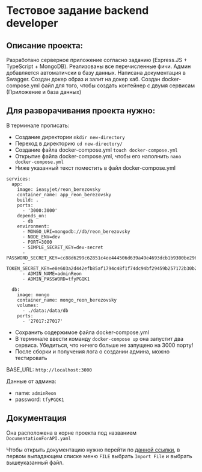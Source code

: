 # Тестовое задание backend developer

## Описание проекта:

Разработано серверное приложение согласно заданию (Express.JS + TypeScript + MongoDB). Реализованы все перечисленные фичи.
Админ добавляется автоматичски в базу данных.
Написана документация в Swagger.
Создан докер образ и залит на докер хаб.
Создан docker-compose.yml файл для того, чтобы создать контейнер с двумя сервисам (Приложение и база данных)

## Для разворачивания проекта нужно:

В терминале прописать:

- Создание директории `mkdir new-directory`
- Переход в директорию `cd new-directory/`
- Создание файла docker-compose.yml `touch docker-compose.yml`
- Открытие файла docker-compose.yml, чтобы его наполнить `nano docker-compose.yml`
- Ниже указанный текст поместить в файл docker-compose.yml

```
services:
  app:
    image: ieasyjet/reon_berezovsky
    container_name: app_reon_berezovsky
    build: .
    ports:
      - '3000:3000'
    depends_on:
      - db
    environment:
      - MONGO_URI=mongodb://db/reon_berezovsky
      - NODE_ENV=dev
      - PORT=3000
      - SIMPLE_SECRET_KEY=dev-secret
      - PASSWORD_SECRET_KEY=cc88d6299c62851c4ee444506d639a49e4693dcb1b9300be29634bcd5b925d41
      - TOKEN_SECRET_KEY=e8e603a2d442efb85af1794c48f1f74dc94bf29459b257172b30b2d9025efd1b
      - ADMIN_NAME=adminReon
      - ADMIN_PASSWORD=tfyPGQK1

  db:
    image: mongo
    container_name: mongo_reon_berezovsky
    volumes:
      - ./data:/data/db
    ports:
      - '27017:27017'
```

- Сохранить содержимое файла docker-compose.yml
- В терминале ввести команду `docker-compose up` она запустит два сервиса. Убедиться, что ничего больше не запущено на 3000 порту!
- После сборки и получения лога о создании админа, можно тестировать

BASE_URL: `http://localhost:3000`

Данные от админа:

- name: `adminReon`
- password: `tfyPGQK1`

## Документация

Она расположена в корне проекта под названием `DocumentationForAPI.yaml`

Чтобы открыть документацию нужно перейти по [данной ссылки](https://editor.swagger.io/), в первом выпадающем списке меню `FILE` выбрать `Import File` и выбрать вышеуказанный файл.
